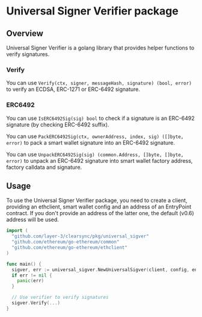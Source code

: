 # Universal Signer Verifier package

## Overview

Universal Signer Verifier is a golang library that provides helper functions to verify signatures.

### Verify

You can use `Verify(ctx, signer, messageHash, signature) (bool, error)` to verify an ECDSA, ERC-1271 or ERC-6492 signature.

### ERC6492

You can use `IsERC6492Sig(sig) bool` to check if a signature is an ERC-6492 signature (by checking ERC-6492 suffix).

You can use `PackERC6492Sig(ctx, ownerAddress, index, sig) ([]byte, error)` to pack a smart wallet signature into an ERC-6492 signature.

You can use `UnpackERC6492Sig(sig) (common.Address, []byte, []byte, error)` to unpack an ERC-6492 signature into smart wallet factory address, factory calldata and signature.

## Usage

To use the Universal Signer Verifier package, you need to create a client, providing an ethclient, smart wallet config and an address of an EntryPoint contract.
If you don't provide an address of the latter one, the default (v0.6) address will be used.

```go
import (
  "github.com/layer-3/clearsync/pkg/universal_sigver"
  "github.com/ethereum/go-ethereum/common"
  "github.com/ethereum/go-ethereum/ethclient"
)

func main() {
  sigver, err := universal_sigver.NewUniversalSigver(client, config, entryPointAddress)
  if err != nil {
    panic(err)
  }

  // Use verifier to verify signatures
  sigver.Verify(...)
}
```
